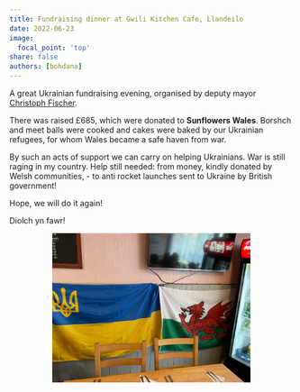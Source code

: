 ```yaml
---
title: Fundraising dinner at Gwili Kitchen Cafe, Llandeilo
date: 2022-06-23
image:
  focal_point: 'top'
share: false
authors: [bohdana]
---
```


A great Ukrainian fundraising evening, organised by deputy mayor <a href="https://www.facebook.com/christophffischer" target="_blank">Christoph Fischer</a>. 

<!--more-->

There was raised £685, which were donated to **Sunflowers Wales**. 
Borshch and meet balls were cooked and cakes were baked  by our Ukrainian refugees, for whom Wales  became a safe haven  from war.

By such an acts of support we can carry on helping Ukrainians. War is still raging in my country. Help still needed: from money, kindly donated by Welsh communities, - to anti rocket launches sent to Ukraine by British government!

Hope, we will do it again!

Diolch yn fawr!

<div style="margin-top: 0;"><img src="flags.jpg" alt="Flags" width="70%" style="display: block; margin-top: 0; margin-left: auto;
  margin-right: auto;"/></div>


